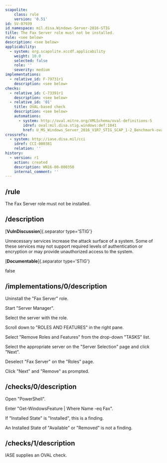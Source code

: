 ```yaml
---
scapolite:
    class: rule
    version: '0.51'
id: SV-87939
id_namespace: mil.disa.Windows-Server-2016-STIG
title: The Fax Server role must not be installed.
rule: <see below>
description: <see below>
applicability:
  - system: org.scapolite.xccdf.applicability
    weight: 10.0
    selected: false
    role: ''
    severity: medium
implementations:
  - relative_id: F-79731r1
    description: <see below>
checks:
  - relative_id: C-73391r1
    description: <see below>
  - relative_id: '01'
    title: OVAL-based check
    description: <see below>
    automations:
      - system: http://oval.mitre.org/XMLSchema/oval-definitions-5
        idref: oval:mil.disa.stig.windows:def:1041
        href: U_MS_Windows_Server_2016_V1R7_STIG_SCAP_1-2_Benchmark-oval.xml
crossrefs:
  - system: http://iase.disa.mil/cci
    idref: CCI-000381
    relation: ''
history:
  - version: r1
    action: created
    description: WN16-00-000350
    internal_comment: ''
---
```



## /rule

The Fax Server role must not be installed.

## /description

[**VulnDiscussion**]{.separator type='STIG'}

Unnecessary services increase the attack surface of a system. Some of these services may not support required levels of authentication or encryption or may provide unauthorized access to the system.

[**Documentable**]{.separator type='STIG'}

false

## /implementations/0/description

Uninstall the "Fax Server" role.

Start "Server Manager".

Select the server with the role.

Scroll down to "ROLES AND FEATURES" in the right pane.

Select "Remove Roles and Features" from the drop-down "TASKS" list.

Select the appropriate server on the "Server Selection" page and click "Next".

Deselect "Fax Server" on the "Roles" page.

Click "Next" and "Remove" as prompted.

## /checks/0/description

Open "PowerShell".

Enter "Get-WindowsFeature | Where Name -eq Fax".

If "Installed State" is "Installed", this is a finding.

An Installed State of "Available" or "Removed" is not a finding.

## /checks/1/description

IASE supplies an OVAL check.
